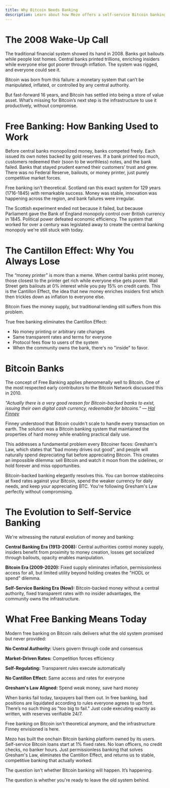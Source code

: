 ```yaml
---
title: Why Bitcoin Needs Banking
description: Learn about how Mezo offers a self-service Bitcoin banking service where you can borrow against BTC collateral.
---
```


# The 2008 Wake-Up Call
The traditional financial system showed its hand in 2008. Banks got bailouts while people lost homes. Central banks printed trillions, enriching insiders while everyone else got poorer through inflation. The system was rigged, and everyone could see it.

Bitcoin was born from this failure: a monetary system that can’t be manipulated, inflated, or controlled by any central authority.

But fast-forward 16 years, and Bitcoin has settled into being a store of value asset. What’s missing for Bitcoin’s next step is the infrastructure to use it productively, without compromise.

# Free Banking: How Banking Used to Work
Before central banks monopolized money, banks competed freely. Each issued its own notes backed by gold reserves. If a bank printed too much, customers redeemed their (soon to be worthless) notes, and the bank failed. Banks that stayed prudent earned their customers’ trust and grew. There was no Federal Reserve, bailouts, or money printer, just purely competitive market forces.

Free banking isn’t theoretical. Scotland ran this exact system for 129 years (1716-1845) with remarkable success. Money was stable, innovation was happening across the region, and bank failures were irregular.

The Scottish experiment ended not because it failed, but because Parliament gave the Bank of England monopoly control over British currency in 1845. Political power defeated economic efficiency. The system that worked for over a century was legislated away to create the central banking monopoly we're still stuck with today.

# The Cantillon Effect: Why You Always Lose
The “money printer” is more than a meme. When central banks print money, those closest to the printer get rich while everyone else gets poorer. Wall Street gets bailouts at 0% interest while you pay 15% on credit cards. This is the Cantillon Effect, the idea that new money enriches insiders first which then trickles down as inflation to everyone else.

Bitcoin fixes the money supply, but traditional lending still suffers from this problem.

True free banking eliminates the Cantillon Effect:
- No money printing or arbitrary rate changes
- Same transparent rates and terms for everyone
- Protocol fees flow to users of the system
- When the community owns the bank, there's no "inside" to favor.

# Bitcoin Banks
The concept of Free Banking applies phenomenally well to Bitcoin. One of the most respected early contributors to the Bitcoin Network discussed this in 2010.

*"Actually there is a very good reason for Bitcoin-backed banks to exist, issuing their own digital cash currency, redeemable for bitcoins." — [Hal Finney](https://bitcointalk.org/index.php?topic=2500.msg34211#msg34211)*

Finney understood that Bitcoin couldn't scale to handle every transaction on earth. The solution was a Bitcoin banking system that maintained the properties of hard money while enabling practical daily use.

This addresses a fundamental problem every Bitcoiner faces: Gresham's Law, which states that "bad money drives out good", and people will naturally spend depreciating fiat before appreciating Bitcoin. This creates an impossible dilemma: sell Bitcoin and watch it moon from the sidelines, or hold forever and miss opportunities.

Bitcoin-backed banking elegantly resolves this. You can borrow stablecoins at fixed rates against your Bitcoin, spend the weaker currency for daily needs, and keep your appreciating BTC. You're following Gresham's Law perfectly without compromising.

# The Evolution to Self-Service Banking
We're witnessing the natural evolution of money and banking:

**Central Banking Era (1913-2008):** Central authorities control money supply, insiders benefit from proximity to money creation, losses get socialized through bailouts, opacity enables manipulation.

**Bitcoin Era (2009-2020):** Fixed supply eliminates inflation, permissionless access for all, but limited utility beyond holding creates the "HODL or spend" dilemma.

**Self-Service Banking Era (Now):** Bitcoin-backed money without a central authority, fixed transparent rates with no insider advantages, the community owns the infrastructure.

# What Free Banking Means Today
Modern free banking on Bitcoin rails delivers what the old system promised but never provided:

**No Central Authority:** Users govern through code and consensus

**Market-Driven Rates:** Competition forces efficiency

**Self-Regulating:** Transparent rules execute automatically

**No Cantillon Effect:** Same access and rates for everyone

**Gresham's Law Aligned:** Spend weak money, save hard money

When banks fail today, taxpayers bail them out. In free banking, bad positions are liquidated according to rules everyone agrees to up front. There’s no such thing as "too big to fail." Just code executing exactly as written, with reserves verifiable 24/7.

Free banking on Bitcoin isn't theoretical anymore, and the infrastructure Finney envisioned is here.

Mezo has built the onchain Bitcoin banking platform owned by its users. Self-service Bitcoin loans start at 1% fixed rates. No loan officers, no credit checks, no banker hours. Just permissionless banking that solves Gresham's Law, eliminates the Cantillon Effect, and returns us to stable, competitive banking that actually worked.

The question isn't whether Bitcoin banking will happen. It’s happening.

The question is whether you're ready to leave the old system behind.